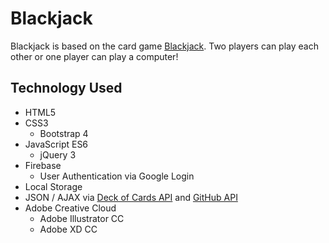 # Blackjack

Blackjack is based on the card game [Blackjack](https://en.wikipedia.org/wiki/Blackjack "Blackjack Wiki"). Two players can play each other or one player can play a computer! 

**Technology Used**
---
- HTML5
- CSS3
  - Bootstrap 4
- JavaScript ES6
  - jQuery 3
- Firebase
  - User Authentication via Google Login
- Local Storage
- JSON / AJAX via [Deck of Cards API](https://github.com/crobertsbmw/deckofcards "Deck of Cards API") and [GitHub API](https://developer.github.com/v3/ "GitHub API")
- Adobe Creative Cloud
  - Adobe Illustrator CC
  - Adobe XD CC
